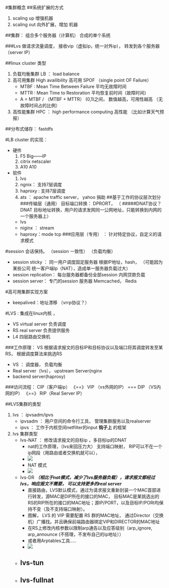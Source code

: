 #集群概念
##系统扩展的方式 
1. scaling up  增强机器 
2. scaling out 向外扩展，增加 机器

##集群： 组合多个服务器（计算机） 合成的单个系统

###Lvs 做请求流量调度，  接收vip（虚拟ip，统一对外ip）， 转发到各个服务器（server IP）

##linux cluster 类型

1. 负载均衡集群 LB ： load balance
2. 高可用集群 High availibility  高可用 SPOF （single point OF Failure）
	+ MTBF : Mean Time Between Failure 平均无故障时间
	+ MTTR : Mean Time to Restoration 平均恢复前时间（故障时间）
	+ A = MTBF / （MTBF + MTTR） (0,1)之间， 数值越高，可用性越高 （无故障时间占的比例）
3.	高性能集群 HPC ： high performance computing 高性能 （比如计算天气预报）


##分布式储存：  fastdfs


#LB cluster 的实现：
* 硬件
	1. F5 Big——IP
	2. citrix netscaler
	3. A10 A10
* 软件
	1. lvs
	2. 	ngnix： 支持7层调度
	3. 	haproxy : 支持7层调度
	4. 	ats ： apache traffic server， yahoo 捐助 
##基于工作的协议层次划分
###传输层（通用） 目标端口转换： DPRORT， （
#####DNAT协议？DNAT 目标地址转换，用户的请求发网同一公网地址，只能转换到内网的一个服务器上）
	- lvs
	- niginx ： stream
	- haproxy：mode tcp
###应用层（专用） ： 针对特定协议，自定义的请求模式



#session 会话保持。 （session 一致性） （负载均衡）
- session sticky ： 同一用户调度固定服务器
		根据IP地址，hash，	（可能因为某些公司 统一客户端Ip（NAT），造成单一服务器负载过大）
- session replication： 每台服务器都备份全部session  内网贷款负载
- session server： 专门的session 服务器
		Memcached， Redis

#高可用集群实现方案
*  keepalived：地址漂移 （vrrp协议？）


#LVS : 集成在linux内核 ， 
* VS  virtual server 负责调度
* RS real server 负责提供服务
* L4 四层路由交换机
	
###工作原理： VS 根据请求报文的目标IP和目标协议以及端口将其调度转发至某RS， 根据调度算法来挑选RS
- VS ： 调度器， 负载均衡
- Real server（lvs）， upstream Server(nginx
- backend server(haproxy)

###访问流程： CIP（客户端ip） 《==》 VIP （vs外网的IP） === DIP （VS内网的IP） 《==》 RIP（Real Server IP）

##LVS集群的类型
1. lvs ： ipvsadm/ipvs
	- ipvsadm ： 用户空间的命令行工具， 管理集群服务以及realserver
	- ipvs ： 工作于内核空间netfilter的input **钩子上** 的框架
2. lvs 集群类型
	- lvs-NAT ： 修改请求报文的目标ip ，多目标ip的DNAT　
		- nat的工作原理，（lvs来回压力大） 支持端口映射， RIP可以不在一个ip网段（用路由或者交换机就可以），
		- ![](http://ww4.sinaimg.cn/large/006tNc79ly1g471ngzhizj316a0u041a.jpg) 
		- NAT 模式
		- ![](http://ww4.sinaimg.cn/large/006tNc79ly1g471usjwdsj314q0obe4d.jpg)
	- lvs-DR ***（相比于nat模式，减少了lvs服务器负载），请求报文都经过lvs，响应报文不需要， 可以支持更多的real server***
		- 直接路由，LVS默认模式，通过为请求报文重新封装一个MAC首部进行转发，源MAC是DIP所在的接口的MAC， 目标MAC是某挑选出的RS的RIP所在的接口的MAC地址；源IP/PORT，以及目标IP/PORt均保持不变（及不支持端口映射）。
		- 图解， LVS 的 VIP 需要配置 RS 群的MAC地址， 通过Director（交换机）广播找。并且确保前端路由器绑定VIP和DIRECTOR的MAC地址
		- 在RS上修改内核参数以限制arp通告以及应答级别（arp_ignore, arp_announce (不搭理，不发布自己的ip地址）） 
		- 或者用Arptables工具.....
		-  ![](http://ww3.sinaimg.cn/large/006tNc79ly1g472le0oxbj31a00u0e83.jpg)
	- lvs-tun
		- 
	- lvs-fullnat
		- 












